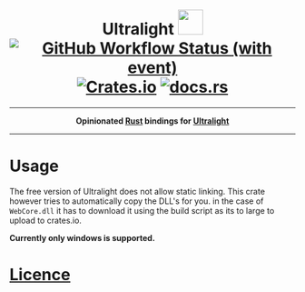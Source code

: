 <h1 align="center">
  Ultralight <img src="http://upload.vzout.com/ferris.svg" width="44px">
  <br>
  <a href="#"><img alt="GitHub Workflow Status (with event)" src="https://img.shields.io/github/actions/workflow/status/VZout/ultralight/rust.yml?style=flat-square&logo=github&logoColor=white"></a>
  <a href="https://crates.io/crates/ultralight"><img alt="Crates.io" src="https://img.shields.io/crates/v/ultralight?style=flat-square&logo=rust"></a>
  <a href="https://docs.rs/crate/ultralight/latest"><img alt="docs.rs" src="https://img.shields.io/docsrs/ultralight?style=flat-square&logo=docs.rs"></a>
</h1>

---

<p align="center">
  <strong>
  Opinionated <a href="https://www.rust-lang.org/">Rust</a> bindings for <a href="https://ultralig.ht/">Ultralight</a>
  </strong>
</p>

---


# Usage

The free version of Ultralight does not allow static linking. This crate however tries to automatically copy the DLL's for you. in the case of `WebCore.dll` it has to download it using the build script as its to large to upload to crates.io.

**Currently only windows is supported.**

# [Licence](https://ultralig.ht/#pricing)
